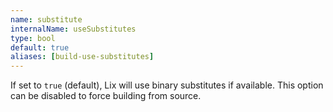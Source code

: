 ```yaml
---
name: substitute
internalName: useSubstitutes
type: bool
default: true
aliases: [build-use-substitutes]
---
```

If set to `true` (default), Lix will use binary substitutes if
available. This option can be disabled to force building from
source.
